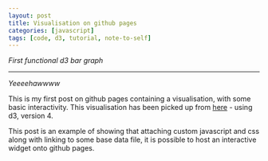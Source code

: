 ```yaml
---
layout: post
title: Visualisation on github pages
categories: [javascript]
tags: [code, d3, tutorial, note-to-self]
---
```


_First functional d3 bar graph_

-----
<!--more-->

<link rel="stylesheet" type="text/css" href="{{ site.baseurl }}/assets/css/custom.css">

_Yeeeehawwww_

This is my first post on github pages containing a visualisation, with some basic interactivity. This visualisation has been picked up from [here](https://bl.ocks.org/d3noob/bdf28027e0ce70bd132edc64f1dd7ea4) - using d3, version 4.

This post is an example of showing that attaching custom javascript and css along with linking to some base data file, it is possible to host an interactive widget onto github pages.

<div class="svg_container"></div>
<script type="text/javascript" src="https://cdnjs.cloudflare.com/ajax/libs/d3-tip/0.9.1/d3-tip.js"></script>
<script type="text/javascript" src="{{ site.baseurl }}/assets/js/custom.js"></script>